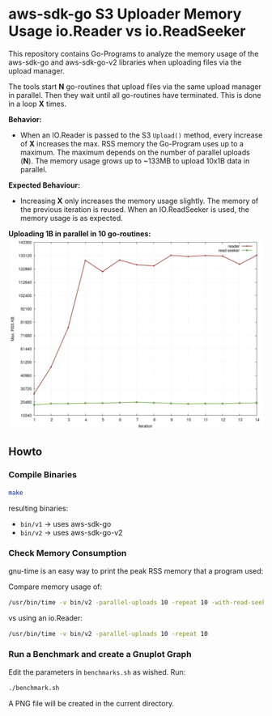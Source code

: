 # aws-sdk-go S3 Uploader Memory Usage io.Reader vs io.ReadSeeker

This repository contains Go-Programs to analyze the memory usage of the
aws-sdk-go and aws-sdk-go-v2 libraries when uploading files via the upload
manager.

The tools start **N** go-routines that upload files via the same upload
manager in parallel. Then they wait until all go-routines have terminated.
This is done in a loop **X** times.

**Behavior:**
- When an IO.Reader is passed to the S3 `Upload()` method, every increase of
  **X** increases the max. RSS memory the Go-Program uses up to a maximum. The
  maximum depends on the number of parallel uploads (**N**).
  The memory usage grows up to ~133MB to upload 10x1B data in parallel.

**Expected Behaviour:**
- Increasing **X** only increases the memory usage slightly. The memory
  of the previous iteration is reused.
  When an IO.ReadSeeker is used, the memory usage is as expected.


**Uploading 1B in parallel in 10 go-routines:**
![Uploading 1B in parallel in 10 go-routines](graph.png)

## Howto

### Compile Binaries

```sh
make
```

resulting binaries:
- `bin/v1` -> uses aws-sdk-go
- `bin/v2` -> uses aws-sdk-go-v2

### Check Memory Consumption

gnu-time is an easy way to print the peak RSS memory that a program used:

Compare memory usage of:

```sh
/usr/bin/time -v bin/v2 -parallel-uploads 10 -repeat 10 -with-read-seeker
```

vs using an io.Reader:

```sh
/usr/bin/time -v bin/v2 -parallel-uploads 10 -repeat 10
```

### Run a Benchmark and create a Gnuplot Graph

Edit the parameters in `benchmarks.sh` as wished.
Run:

```sh
./benchmark.sh
```

A PNG file will be created in the current directory.

